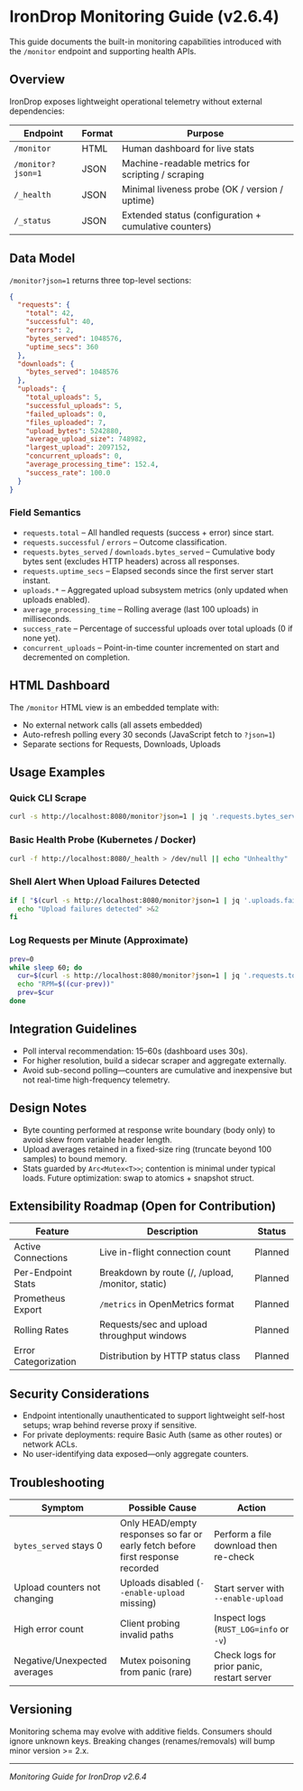 # IronDrop Monitoring Guide (v2.6.4)

This guide documents the built-in monitoring capabilities introduced with the `/monitor` endpoint and supporting health APIs.

## Overview

IronDrop exposes lightweight operational telemetry without external dependencies:

| Endpoint | Format | Purpose |
|----------|--------|---------|
| `/monitor` | HTML | Human dashboard for live stats |
| `/monitor?json=1` | JSON | Machine-readable metrics for scripting / scraping |
| `/_health` | JSON | Minimal liveness probe (OK / version / uptime) |
| `/_status` | JSON | Extended status (configuration + cumulative counters) |

## Data Model

`/monitor?json=1` returns three top-level sections:

```json
{
  "requests": {
    "total": 42,
    "successful": 40,
    "errors": 2,
    "bytes_served": 1048576,
    "uptime_secs": 360
  },
  "downloads": {
    "bytes_served": 1048576
  },
  "uploads": {
    "total_uploads": 5,
    "successful_uploads": 5,
    "failed_uploads": 0,
    "files_uploaded": 7,
    "upload_bytes": 5242880,
    "average_upload_size": 748982,
    "largest_upload": 2097152,
    "concurrent_uploads": 0,
    "average_processing_time": 152.4,
    "success_rate": 100.0
  }
}
```

### Field Semantics
- `requests.total` – All handled requests (success + error) since start.
- `requests.successful` / `errors` – Outcome classification.
- `requests.bytes_served` / `downloads.bytes_served` – Cumulative body bytes sent (excludes HTTP headers) across all responses.
- `requests.uptime_secs` – Elapsed seconds since the first server start instant.
- `uploads.*` – Aggregated upload subsystem metrics (only updated when uploads enabled).
- `average_processing_time` – Rolling average (last 100 uploads) in milliseconds.
- `success_rate` – Percentage of successful uploads over total uploads (0 if none yet).
- `concurrent_uploads` – Point-in-time counter incremented on start and decremented on completion.

## HTML Dashboard
The `/monitor` HTML view is an embedded template with:
- No external network calls (all assets embedded) 
- Auto-refresh polling every 30 seconds (JavaScript fetch to `?json=1`)
- Separate sections for Requests, Downloads, Uploads

## Usage Examples

### Quick CLI Scrape
```bash
curl -s http://localhost:8080/monitor?json=1 | jq '.requests.bytes_served'
```

### Basic Health Probe (Kubernetes / Docker)
```bash
curl -f http://localhost:8080/_health > /dev/null || echo "Unhealthy"
```

### Shell Alert When Upload Failures Detected
```bash
if [ "$(curl -s http://localhost:8080/monitor?json=1 | jq '.uploads.failed_uploads')" -gt 0 ]; then
  echo "Upload failures detected" >&2
fi
```

### Log Requests per Minute (Approximate)
```bash
prev=0
while sleep 60; do
  cur=$(curl -s http://localhost:8080/monitor?json=1 | jq '.requests.total')
  echo "RPM=$((cur-prev))"
  prev=$cur
done
```

## Integration Guidelines
- Poll interval recommendation: 15–60s (dashboard uses 30s).
- For higher resolution, build a sidecar scraper and aggregate externally.
- Avoid sub-second polling—counters are cumulative and inexpensive but not real-time high-frequency telemetry.

## Design Notes
- Byte counting performed at response write boundary (body only) to avoid skew from variable header length.
- Upload averages retained in a fixed-size ring (truncate beyond 100 samples) to bound memory.
- Stats guarded by `Arc<Mutex<T>>`; contention is minimal under typical loads. Future optimization: swap to atomics + snapshot struct.

## Extensibility Roadmap (Open for Contribution)
| Feature | Description | Status |
|---------|-------------|--------|
| Active Connections | Live in-flight connection count | Planned |
| Per-Endpoint Stats | Breakdown by route (/, /upload, /monitor, static) | Planned |
| Prometheus Export | `/metrics` in OpenMetrics format | Planned |
| Rolling Rates | Requests/sec and upload throughput windows | Planned |
| Error Categorization | Distribution by HTTP status class | Planned |

## Security Considerations
- Endpoint intentionally unauthenticated to support lightweight self-host setups; wrap behind reverse proxy if sensitive.
- For private deployments: require Basic Auth (same as other routes) or network ACLs.
- No user-identifying data exposed—only aggregate counters.

## Troubleshooting
| Symptom | Possible Cause | Action |
|---------|----------------|--------|
| `bytes_served` stays 0 | Only HEAD/empty responses so far or early fetch before first response recorded | Perform a file download then re-check |
| Upload counters not changing | Uploads disabled (`--enable-upload` missing) | Start server with `--enable-upload` |
| High error count | Client probing invalid paths | Inspect logs (`RUST_LOG=info` or `-v`) |
| Negative/Unexpected averages | Mutex poisoning from panic (rare) | Check logs for prior panic, restart server |

## Versioning
Monitoring schema may evolve with additive fields. Consumers should ignore unknown keys. Breaking changes (renames/removals) will bump minor version >= 2.x.

---
*Monitoring Guide for IronDrop v2.6.4*
